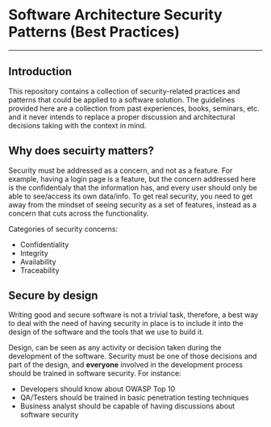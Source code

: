 # Software Architecture Security Patterns (Best Practices)

---

## Introduction
This repository contains a collection of security-related practices and patterns that could be applied to a software solution. The guidelines provided here are a collection from past experiences, books, seminars, etc. and it never intends to replace a proper discussion and architectural decisions taking with the context in mind.


## Why does secuirty matters?

Security must be addressed as a concern, and not as a feature. For example, having a login page is a feature, but the concern addressed here is the confidentialy that the information has, and every user should only be able to see/access its own data/info. To get real security, you need to get away from the mindset of seeing security as a set of features, instead as a concern that cuts across the functionality.
  
  Categories of security concerns:
  - Confidentiality
  - Integrity
  - Availability
  - Traceability

## Secure by design
Writing good and secure software is not a trivial task, therefore, a best way to deal with the need of having security in place is to include it into the design of the software and the tools that we use to build it.

Design, can be seen as any activity or decision taken during the development of the software. Security must be one of those decisions and part of the design, and **everyone** involved in the development process should be trained in software security. For instance:
- Developers should know about OWASP Top 10
- QA/Testers should be trained in basic penetration testing techniques
- Business analyst should be capable of having discussions about software security



